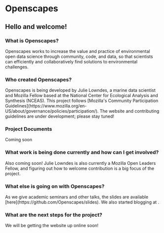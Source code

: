 # Openscapes 

## Hello and welcome!

### What is Openscapes?

<p>Openscapes works to increase the value and practice of environmental open data science through community, code, and data, so that scientists can efficiently and collaboratively find solutions to environmental challenges. </p>


### Who created Openscapes?

<p>Openscapes is being developed by Julie Lowndes, a marine data scientist and Mozilla Fellow based at the National Center for Ecological Analysis and Synthesis (NCEAS). This project follows [Mozilla's Community Participation Guidelines](https://www.mozilla.org/en-US/about/governance/policies/participation/). The website and contributing guidelines are under development; please stay tuned!</p>

### Project Documents 
<p>Coming soon</p>
<!---
Ideas from https://github.com/nucleus-network/missioninfo
<ul>
  <li><a href="https://docs.google.com/document/d/17dozqONdSuU_ddTVfG4mL95zxmYzmAz6__mu3WR6goI/edit?usp=sharing">Engagement Ladder</a> - see details on how to get involved, how you can contribute, and what skills are most needed</li>
  <li><a href="https://docs.google.com/document/d/1xq91LAXEZxnF0b_0w9sefIgW-PcvBKymu-nOb-QH798/edit?usp=sharing">Project Vision and Roadmap</a> - see the story behind Mission:Information and learn about future goals</li>
  <li><a href="https://docs.google.com/document/d/1d74Quwv9kISYJ3DWqbzTQgfoIJItqQmY-mIexzTSP60/edit?usp=sharing">Global Sprint Exit Ramps and Next Steps</a> - see ways to stay involved after the Global Sprint </li>
  </ul>
--->

### What work is being done currently and how can I get involved? 
<p>Also coming soon! Julie Lowndes is also currently a Mozilla Open Leaders Fellow, and figuring out how to welcome contribution is a big focus of the project.</p>

<!---
Ideas from https://github.com/nucleus-network/missioninfo
<p>Here are some ways that you can get involved!</p>
<ul>
  <li>See the Project Docs above for more detailed information about ways to get involved and skills needed</li>
  <li>Provide feedback and ideas here on GitHub, on Gitter, or via this <a href="https://docs.google.com/document/d/13vd5r2vM5gJkISBDT-MH4eRRW7Qic5JO1brYQjYr5Us/edit?usp=sharing">Google Doc</a>. </li>
  <li>Get involved with the <a href="https://mozilla.github.io/global-sprint/">Mozilla Global Sprint</a> on May 10-11.</li>
  <li>Get in touch with questions or ideas via <a href="mailto:info@nucleuslearningnetwork.org">email</a> or <a href="https://gitter.im/Mission-Information/Lobby?utm_source=share-link&utm_medium=link&utm_campaign=share-link">Gitter</a>.</li>
  <li>Get involved with the Mission:Information project more generally. See below for more details!</li>
  </ul>
--->
  
### What else is going on with Openscapes?
<p>As we give academic seminars and other talks, the slides are available [here](https://github.com/Openscapes/slides). We also started blogging at <https://medium.com/@openscapes>.</p> 

<!---
Ideas from https://github.com/nucleus-network/missioninfo
<ul>
<li>Remix, and adapt this project to use with your learners</li>
  <li>Help guide the project by providing feedback with this <a href="https://goo.gl/forms/MYnxLXbkMf66SgyP2">brief survey</a></li>
  <li>Build upon this project with lessons, apps, remixes, etc.</li>
<li>Visit our <a href="https://github.com/civicparty/legitometer">Legit-O-Meter site</a> to learn more about the an online app being developed for this curriculum, and discover ways to get involved</li>
<li>Test out this curriculum with your learners and provide <a href="https://goo.gl/forms/BvobLqfZpsgIS0WD2">feedback</a></li>
<li>Check out the <a href="http://www.missioninfo.net">Mission:Information project portal</a> for news, updates, and related materials</li>
<li>Get in touch with questions or ideas via <a href="mailto:info@nucleuslearningnetwork.org">email</a> or <a href="https://gitter.im/Mission-Information/Lobby?utm_source=share-link&utm_medium=link&utm_campaign=share-link">Gitter</a>.</li>
</ul>
--->

### What are the next steps for the project?
<p>We will be getting the website up online soon!</p>


